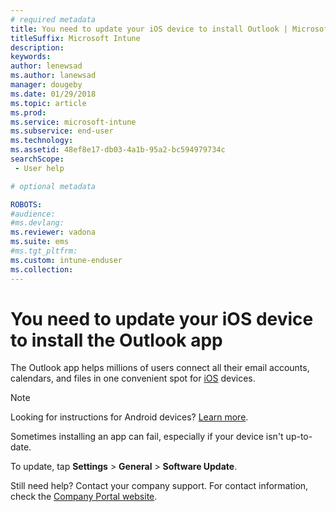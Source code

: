 ```yaml
---
# required metadata
title: You need to update your iOS device to install Outlook | Microsoft Docs
titleSuffix: Microsoft Intune
description:
keywords:
author: lenewsad
ms.author: lanewsad
manager: dougeby
ms.date: 01/29/2018
ms.topic: article
ms.prod:
ms.service: microsoft-intune
ms.subservice: end-user
ms.technology:
ms.assetid: 48ef8e17-db03-4a1b-95a2-bc594979734c
searchScope:
 - User help

# optional metadata

ROBOTS:  
#audience:
#ms.devlang:
ms.reviewer: vadona
ms.suite: ems
#ms.tgt_pltfrm:
ms.custom: intune-enduser
ms.collection: 
---
```


# You need to update your iOS device to install the Outlook app

The Outlook app helps millions of users connect all their email accounts, calendars, and files in one convenient spot for [iOS](https://itunes.apple.com/app/microsoft-outlook-email-calendar/id951937596) devices.

>[!NOTE]
> Looking for instructions for Android devices? [Learn more](update-device-outlook-android.md).

Sometimes installing an app can fail, especially if your device isn't up-to-date. 

To update, tap **Settings** > **General** > **Software Update**.

Still need help? Contact your company support. For contact information, check the [Company Portal website](https://go.microsoft.com/fwlink/?linkid=2010980).

